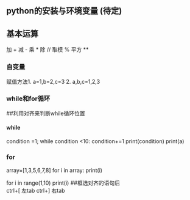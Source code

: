 
## python的安装与环境变量  (待定)

## 基本运算

加    +
减    -
乘    *
除    //
取模  %
平方  **

### 自变量

赋值方法1. a=1,b=2,c=3
        2. a,b,c=1,2,3
        
### while和for循环

##利用对齐来判断while循环位置

#### while      

condition =1;
while condition <10:
  condition+=1
  print(condition)
print(a)   

### for

array=[1,3,5,6,7,8]
for i in array:
    print(i)

for i in range(1,10)
    print(i)
##框选对齐的语句后  
ctrl+[  左tab 
ctrl+]  右tab
    

